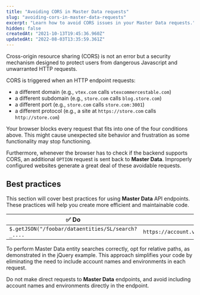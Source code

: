 ```yaml
---
title: "Avoiding CORS in Master Data requests"
slug: "avoiding-cors-in-master-data-requests"
excerpt: "Learn how to avoid CORS issues in your Master Data requests."
hidden: false
createdAt: "2021-10-13T19:45:36.960Z"
updatedAt: "2022-08-03T13:35:59.361Z"
---
```


Cross-origin resource sharing (CORS) is not an error but a security mechanism designed to protect users from dangerous Javascript and unwarranted HTTP requests.

CORS is triggered when an HTTP endpoint requests:

- a different domain (e.g., `vtex.com` calls `vtexcommercestable.com`)
- a different subdomain (e.g., `store.com` calls `blog.store.com`)
- a different port (e.g., `store.com` calls `store.com:3001`)
- a different protocol (e.g., a site at `https://store.com` calls `http://store.com`)

Your browser blocks every request that fits into one of the four conditions above. This might cause unexpected site behavior and frustration as some functionality may stop functioning.

Furthermore, whenever the browser has to check if the backend supports CORS, an additional `OPTION` request is sent back to **Master Data**. Improperly configured websites generate a great deal of these avoidable requests.

## Best practices

This section will cover best practices for using **Master Data** API endpoints. These practices will help you create more efficient and maintainable code.

|✅ Do|❌ Don't|
|---|----|
|`$.getJSON("/foobar/dataentities/SL/search?_....`|`https://account.vtexcommercestable.com.br/api/dataentities/SL/search`|

To perform Master Data entity searches correctly, opt for relative paths, as demonstrated in the jQuery example. This approach simplifies your code by eliminating the need to include account names and environments in each request.

Do not make direct requests to **Master Data** endpoints, and avoid including account names and environments directly in the endpoint.
